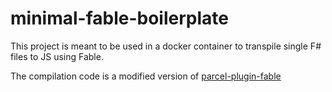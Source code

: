 # minimal-fable-boilerplate
This project is meant to be used in a docker container to transpile single F# files to JS using Fable.

The compilation code is a modified version of [parcel-plugin-fable](https://github.com/slogsdon/parcel-plugin-fable/blob/master/src/fable-asset.js)
